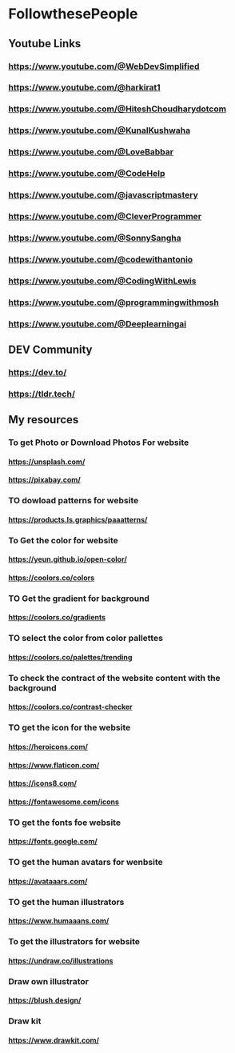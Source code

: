 # FollowthesePeople

## Youtube Links

### https://www.youtube.com/@WebDevSimplified
### https://www.youtube.com/@harkirat1
### https://www.youtube.com/@HiteshChoudharydotcom
### https://www.youtube.com/@KunalKushwaha
### https://www.youtube.com/@LoveBabbar
### https://www.youtube.com/@CodeHelp
### https://www.youtube.com/@javascriptmastery
### https://www.youtube.com/@CleverProgrammer
### https://www.youtube.com/@SonnySangha
### https://www.youtube.com/@codewithantonio
### https://www.youtube.com/@CodingWithLewis
### https://www.youtube.com/@programmingwithmosh
### https://www.youtube.com/@Deeplearningai

## DEV Community

### https://dev.to/
### https://tldr.tech/


## My resources

### To get Photo or Download Photos For website
#### https://unsplash.com/
#### https://pixabay.com/

### TO dowload patterns for website
#### https://products.ls.graphics/paaatterns/

### To Get the color for website
#### https://yeun.github.io/open-color/
#### https://coolors.co/colors

### TO Get the gradient for background 
#### https://coolors.co/gradients

### TO select the color from color pallettes
#### https://coolors.co/palettes/trending

### To check the contract of the website content with the background
#### https://coolors.co/contrast-checker

### TO get the icon for the website
#### https://heroicons.com/
#### https://www.flaticon.com/
#### https://icons8.com/
#### https://fontawesome.com/icons

### TO get the fonts foe website
#### https://fonts.google.com/

### TO get the human avatars for wenbsite
#### https://avataaars.com/

### TO get the human illustrators
#### https://www.humaaans.com/

### To get the illustrators for website
#### https://undraw.co/illustrations

### Draw own illustrator 
#### https://blush.design/

### Draw kit 
#### https://www.drawkit.com/
